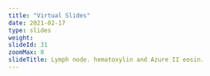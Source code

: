 ```yaml
---
title: "Virtual Slides"
date: 2021-02-17
type: slides
weight:
slideId: 31
zoomMax: 8
slideTitle: Lymph node. hematoxylin and Azure II eosin.
---
```

